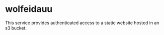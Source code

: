 # wolfeidauu
This service provides authenticated access to a static website hosted in an s3 bucket.
